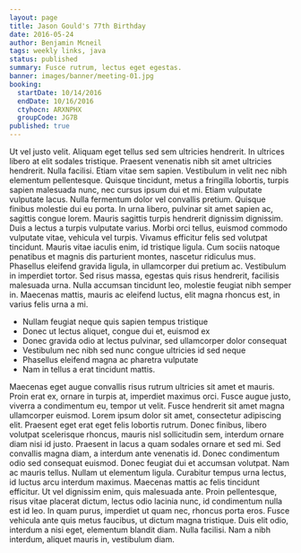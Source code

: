 ```yaml
---
layout: page
title: Jason Gould's 77th Birthday
date: 2016-05-24
author: Benjamin Mcneil
tags: weekly links, java
status: published
summary: Fusce rutrum, lectus eget egestas.
banner: images/banner/meeting-01.jpg
booking:
  startDate: 10/14/2016
  endDate: 10/16/2016
  ctyhocn: ARXNPHX
  groupCode: JG7B
published: true
---
```

Ut vel justo velit. Aliquam eget tellus sed sem ultricies hendrerit. In ultrices libero at elit sodales tristique. Praesent venenatis nibh sit amet ultricies hendrerit. Nulla facilisi. Etiam vitae sem sapien. Vestibulum in velit nec nibh elementum pellentesque. Quisque tincidunt, metus a fringilla lobortis, turpis sapien malesuada nunc, nec cursus ipsum dui et mi. Etiam vulputate vulputate lacus.
Nulla fermentum dolor vel convallis pretium. Quisque finibus molestie dui eu porta. In urna libero, pulvinar sit amet sapien ac, sagittis congue lorem. Mauris sagittis turpis hendrerit dignissim dignissim. Duis a lectus a turpis vulputate varius. Morbi orci tellus, euismod commodo vulputate vitae, vehicula vel turpis. Vivamus efficitur felis sed volutpat tincidunt. Mauris vitae iaculis enim, id tristique ligula. Cum sociis natoque penatibus et magnis dis parturient montes, nascetur ridiculus mus. Phasellus eleifend gravida ligula, in ullamcorper dui pretium ac. Vestibulum in imperdiet tortor. Sed risus massa, egestas quis risus hendrerit, facilisis malesuada urna. Nulla accumsan tincidunt leo, molestie feugiat nibh semper in. Maecenas mattis, mauris ac eleifend luctus, elit magna rhoncus est, in varius felis urna a mi.

* Nullam feugiat neque quis sapien tempus tristique
* Donec ut lectus aliquet, congue dui et, euismod ex
* Donec gravida odio at lectus pulvinar, sed ullamcorper dolor consequat
* Vestibulum nec nibh sed nunc congue ultricies id sed neque
* Phasellus eleifend magna ac pharetra vulputate
* Nam in tellus a erat tincidunt mattis.

Maecenas eget augue convallis risus rutrum ultricies sit amet et mauris. Proin erat ex, ornare in turpis at, imperdiet maximus orci. Fusce augue justo, viverra a condimentum eu, tempor ut velit. Fusce hendrerit sit amet magna ullamcorper euismod. Lorem ipsum dolor sit amet, consectetur adipiscing elit. Praesent eget erat eget felis lobortis rutrum. Donec finibus, libero volutpat scelerisque rhoncus, mauris nisl sollicitudin sem, interdum ornare diam nisi id justo. Praesent in lacus a quam sodales ornare et sed mi. Sed convallis magna diam, a interdum ante venenatis id.
Donec condimentum odio sed consequat euismod. Donec feugiat dui et accumsan volutpat. Nam ac mauris tellus. Nullam ut elementum ligula. Curabitur tempus urna lectus, id luctus arcu interdum maximus. Maecenas mattis ac felis tincidunt efficitur. Ut vel dignissim enim, quis malesuada ante. Proin pellentesque, risus vitae placerat dictum, lectus odio lacinia nunc, id condimentum nulla est id leo. In quam purus, imperdiet ut quam nec, rhoncus porta eros. Fusce vehicula ante quis metus faucibus, ut dictum magna tristique. Duis elit odio, interdum a nisi eget, elementum blandit diam. Nulla facilisi. Nam a nibh interdum, aliquet mauris in, vestibulum diam.
